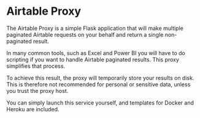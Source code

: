 # Airtable Proxy

The Airtable Proxy is a simple Flask application that will make multiple paginated Airtable requests
on your behalf and return a single non-paginated result.

In many common tools, such as Excel and Power BI you will have to do scripting if you want to handle
Airtable paginated results. This proxy simplifies that process.

To achieve this result, the proxy will temporarily store your results on disk. This is therefore not
recommended for personal or sensitive data, unless you trust the proxy host.

You can simply launch this service yourself, and templates for Docker and Heroku are included.

